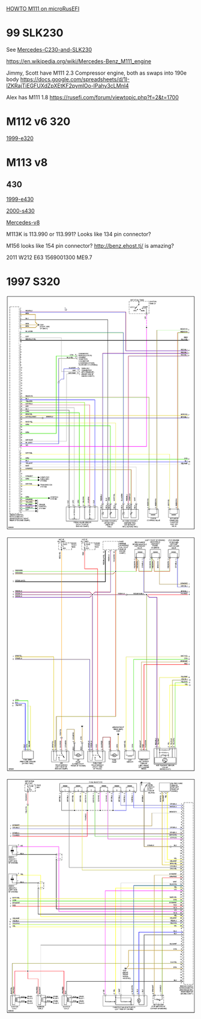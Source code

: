 


[HOWTO M111 on microRusEFI](HOWTO-M111-on-microRusEFI)

# 99 SLK230

See [Mercedes-C230-and-SLK230](Mercedes-C230-and-SLK230)

https://en.wikipedia.org/wiki/Mercedes-Benz_M111_engine

Jimmy, Scott have M111 2.3 Compressor engine, both as swaps into 190e body https://docs.google.com/spreadsheets/d/1I-lZKRajTiEGFUXdZpXEtKF2pymlOo-lPahy3cLMnl4

Alex has M111 1.8 https://rusefi.com/forum/viewtopic.php?f=2&t=1700

# M112 v6 320

[1999-e320](1999-e320)


# M113 v8
## 430

[1999-e430](1999-e430)

[2000-s430](2000-s430)




[Mercedes-v8](Mercedes-v8)


M113K is 113.990 or 113.991? Looks like 134 pin connector?

M156 looks like 154 pin connector? http://benz.ehost.tj/ is amazing?

2011 W212 E63 1569001300 ME9.7

# 1997 S320

![x](OEM-Docs/Mercedes/1997_s320_1.png)

![x](OEM-Docs/Mercedes/1997_s320_2.png)

![x](OEM-Docs/Mercedes/1997_s320_3.png)

